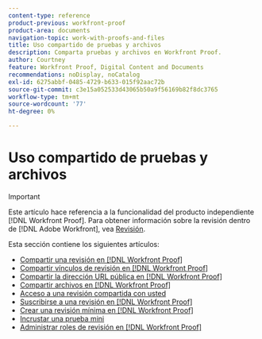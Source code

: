 ```yaml
---
content-type: reference
product-previous: workfront-proof
product-area: documents
navigation-topic: work-with-proofs-and-files
title: Uso compartido de pruebas y archivos
description: Comparta pruebas y archivos en Workfront Proof.
author: Courtney
feature: Workfront Proof, Digital Content and Documents
recommendations: noDisplay, noCatalog
exl-id: 6275abbf-0485-4729-b633-015f92aac72b
source-git-commit: c3e15a052533d43065b50a9f56169b82f8dc3765
workflow-type: tm+mt
source-wordcount: '77'
ht-degree: 0%

---
```


# Uso compartido de pruebas y archivos

>[!IMPORTANT]
>
>Este artículo hace referencia a la funcionalidad del producto independiente [!DNL Workfront Proof]. Para obtener información sobre la revisión dentro de [!DNL Adobe Workfront], vea [Revisión](../../../review-and-approve-work/proofing/proofing.md).

Esta sección contiene los siguientes artículos:

* [Compartir una revisión en  [!DNL Workfront Proof]](../../../workfront-proof/wp-work-proofsfiles/share-proofs-and-files/share-proof.md)
* [Compartir vínculos de revisión en  [!DNL Workfront Proof]](../../../workfront-proof/wp-work-proofsfiles/share-proofs-and-files/share-proof-links.md)
* [Compartir la dirección URL pública en  [!DNL Workfront Proof]](../../../workfront-proof/wp-work-proofsfiles/share-proofs-and-files/share-public-url.md)
* [Compartir archivos en  [!DNL Workfront Proof]](../../../workfront-proof/wp-work-proofsfiles/share-proofs-and-files/share-files.md)
* [Acceso a una revisión compartida con usted](../../../workfront-proof/wp-work-proofsfiles/share-proofs-and-files/access-proofs-shared-with-you.md)
* [Suscribirse a una revisión en  [!DNL Workfront Proof]](../../../workfront-proof/wp-work-proofsfiles/share-proofs-and-files/subscribe-to-proof.md)
* [Crear una revisión mínima en  [!DNL Workfront Proof]](../../../workfront-proof/wp-work-proofsfiles/share-proofs-and-files/create-mini-proof.md)
* [Incrustar una prueba mini](../../../workfront-proof/wp-work-proofsfiles/share-proofs-and-files/embed-mini-proof.md)
* [Administrar roles de revisión en  [!DNL Workfront Proof]](../../../workfront-proof/wp-work-proofsfiles/share-proofs-and-files/manage-proof-roles.md)
